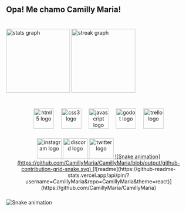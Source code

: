 <h2 align="left">Opa! Me chamo Camilly Maria!</h2>

###

<br clear="both">

<div align="left">
  <img src="https://github-readme-stats.vercel.app/api?username=CamillyMaria&hide_title=false&hide_rank=false&show_icons=true&include_all_commits=false&count_private=false&disable_animations=false&theme=dracula&locale=pt-br&hide_border=true&order=1" height="174" alt="stats graph"  />
  <img src="https://streak-stats.demolab.com?user=CamillyMaria&locale=pt-br&mode=daily&theme=dracula&hide_border=true&border_radius=5&order=3" height="174" alt="streak graph"  />
</div>

###

<br clear="both">

<div align="center">
  <img src="https://cdn.jsdelivr.net/gh/devicons/devicon/icons/html5/html5-plain.svg" height="55" alt="html5 logo"  />
  <img width="12" />
  <img src="https://cdn.jsdelivr.net/gh/devicons/devicon/icons/css3/css3-plain.svg" height="55" alt="css3 logo"  />
  <img width="12" />
  <img src="https://cdn.jsdelivr.net/gh/devicons/devicon/icons/javascript/javascript-plain.svg" height="55" alt="javascript logo"  />
  <img width="12" />
  <img src="https://cdn.jsdelivr.net/gh/devicons/devicon/icons/godot/godot-original.svg" height="55" alt="godot logo"  />
  <img width="12" />
  <img src="https://cdn.jsdelivr.net/gh/devicons/devicon/icons/trello/trello-plain.svg" height="55" alt="trello logo"  />
</div>

###

<div align="center">
  <a href="https://www.instagram.com/_zer0fiv5_/" target="_blank">
    <img src="https://raw.githubusercontent.com/maurodesouza/profile-readme-generator/master/src/assets/icons/social/instagram/default.svg" width="67" height="55" alt="instagram logo"  />
  </a>
  <a href="https://discord.com/channels/@005_z" target="_blank">
    <img src="https://raw.githubusercontent.com/maurodesouza/profile-readme-generator/master/src/assets/icons/social/discord/default.svg" width="67" height="55" alt="discord logo"  />
  </a>
  <a href="https://twitter.com/_zer0_fiv5" target="_blank">
    <img src="https://raw.githubusercontent.com/maurodesouza/profile-readme-generator/master/src/assets/icons/social/twitter/default.svg" width="67" height="55" alt="twitter logo"  />
![Snake animation](https://github.com/CamillyMaria/CamillyMaria/blob/output/github-contribution-grid-snake.svg)
  </a>
[![readme](https://github-readme-stats.vercel.app/api/pin/?username=CamillyMaria&repo=CamillyMaria&theme=react)](https://github.com/CamillyMaria/CamillyMaria)
</div>

###

<img src="https://raw.githubusercontent.com/CamillyMaria/CamillyMaria/output/snake.svg" alt="Snake animation" />

###
